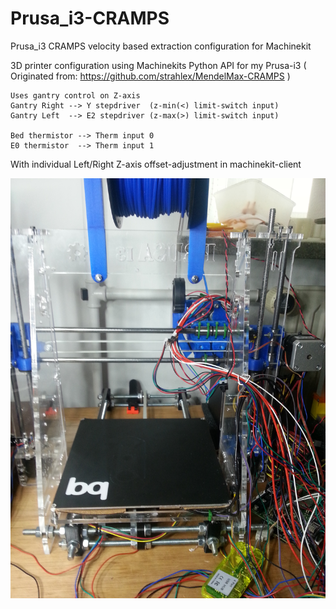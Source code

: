 # Prusa_i3-CRAMPS
Prusa_i3 CRAMPS velocity based extraction configuration for Machinekit

3D printer configuration using Machinekits Python API for my Prusa-i3
( Originated from:  https://github.com/strahlex/MendelMax-CRAMPS )

    Uses gantry control on Z-axis
    Gantry Right --> Y stepdriver  (z-min(<) limit-switch input)
    Gantry Left  --> E2 stepdriver (z-max(>) limit-switch input)

    Bed thermistor --> Therm input 0
    E0 thermistor  --> Therm input 1

With individual Left/Right Z-axis offset-adjustment in machinekit-client



![](./images/Prusa-i3_dev.jpg)
